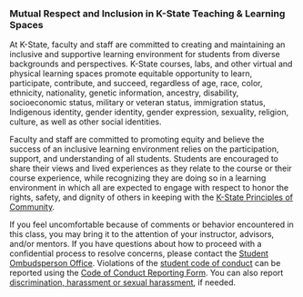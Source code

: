 ### Mutual Respect and Inclusion in K-State Teaching & Learning Spaces

At K-State, faculty and staff are committed to creating and maintaining an inclusive and supportive learning environment for students from diverse backgrounds and perspectives. K-State courses, labs, and other virtual and physical learning spaces promote equitable opportunity to learn, participate, contribute, and succeed, regardless of age, race, color, ethnicity, nationality, genetic information, ancestry, disability, socioeconomic status, military or veteran status, immigration status, Indigenous identity, gender identity, gender expression, sexuality, religion, culture, as well as other social identities.

Faculty and staff are committed to promoting equity and believe the success of an inclusive learning environment relies on the participation, support, and understanding of all students. Students are encouraged to share their views and lived experiences as they relate to the course or their course experience, while recognizing they are doing so in a learning environment in which all are expected to engage with respect to honor the rights, safety, and dignity of others in keeping with the [K-State Principles of Community](https://www.k-state.edu/about/values/community/).

If you feel uncomfortable because of comments or behavior encountered in this class, you may bring it to the attention of your instructor, advisors, and/or mentors. If you have questions about how to proceed with a confidential process to resolve concerns, please contact the [Student Ombudsperson Office](https://www.k-state.edu/diversity-inclusion/resources/student-ombudsperson/). Violations of the [student code of conduct](https://www.k-state.edu/sga/judicial/student-code-of-conduct.html) can be reported using the [Code of Conduct Reporting Form](https://cm.maxient.com/reportingform.php?KansasStateUniv&layout_id=10). You can also report [discrimination, harassment or sexual harassment](https://www.k-state.edu/report/discrimination/), if needed.

<!-- Updated Fall 2023 -->